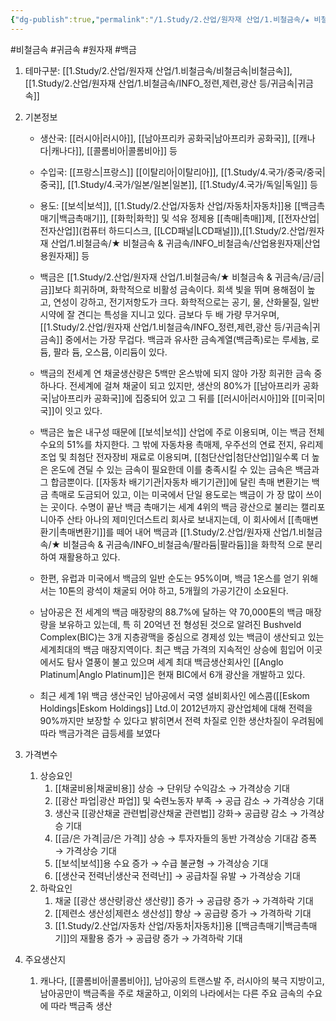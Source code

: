 ```yaml
---
{"dg-publish":true,"permalink":"/1.Study/2.산업/원자재 산업/1.비철금속/★ 비철금속 & 귀금속/INFO_비철금속/백금/","created":"2024-11-20T21:02:28.600+09:00","updated":"2025-06-25T16:12:04.121+09:00"}
---
```


#비철금속 #귀금속  #원자재 #백금 

1. 테마구분: [[1.Study/2.산업/원자재 산업/1.비철금속/비철금속\|비철금속]],[[1.Study/2.산업/원자재 산업/1.비철금속/INFO_정련,제련,광산 등/귀금속\|귀금속]]

1. 기본정보

	- 생산국: [[러시아\|러시아]], [[남아프리카 공화국\|남아프리카 공화국]], [[캐나다\|캐나다]], [[콜롬비아\|콜롬비아]] 등
	- 수입국:  [[프랑스\|프랑스]] [[이탈리아\|이탈리아]], [[1.Study/4.국가/중국/중국\|중국]], [[1.Study/4.국가/일본/일본\|일본]], [[1.Study/4.국가/독일\|독일]] 등
	- 용도: [[보석\|보석]], [[1.Study/2.산업/자동차 산업/자동차\|자동차]]용 [[백금촉매기\|백금촉매기]], [[화학\|화학]] 및 석유 정제용 [[촉매\|촉매]]제, [[전자산업\|전자산업]](컴퓨터 하드디스크, [[LCD패널\|LCD패널]]),[[1.Study/2.산업/원자재 산업/1.비철금속/★ 비철금속 & 귀금속/INFO_비철금속/산업용원자재\|산업용원자재]] 등

	- 백금은 [[1.Study/2.산업/원자재 산업/1.비철금속/★ 비철금속 & 귀금속/금/금\|금]]보다 희귀하며, 화학적으로 비활성 금속이다. 회색 빛을 뛰며 용해점이 높고, 연성이 강하고, 전기저항도가 크다. 화학적으로는 공기, 물, 산화물질, 일반 시약에 잘 견디는 특성을 지니고 있다. 금보다 두 배 가량 무거우며, [[1.Study/2.산업/원자재 산업/1.비철금속/INFO_정련,제련,광산 등/귀금속\|귀금속]] 중에서는 가장 무겁다. 백금과 유사한 금속계열(백금족)로는 루세늄, 로듐, 팔라 듐, 오스뮴, 이리듐이 있다. 
	- 백금의 전세계 연 채굴생산량은 5백만 온스밖에 되지 않아 가장 희귀한 금속 중 하나다. 전세계에 걸쳐 채굴이 되고 있지만, 생산의 80%가 [[남아프리카 공화국\|남아프리카 공화국]]에 집중되어 있고 그 뒤를 [[러시아\|러시아]]와 [[미국\|미국]]이 잇고 있다. 
	- 백금은 높은 내구성 때문에 [[보석\|보석]] 산업에 주로 이용되며, 이는 백금 전체 수요의 51%를 차지한다. 그 밖에 자동차용 촉매제, 우주선의 연료 전지, 유리제조업 및 최첨단 전자장비 재료로 이용되며, [[첨단산업\|첨단산업]]일수록 더 높은 온도에 견딜 수 있는 금속이 필요한데 이를 충족시킬 수 있는 금속은 백금과 그 합금뿐이다. [[자동차 배기기관\|자동차 배기기관]]에 달린 촉매 변환기는 백금 촉매로 도금되어 있고, 이는 미국에서 단일 용도로는 백금이 가 장 많이 쓰이는 곳이다. 수명이 끝난 백금 촉매기는 세계 4위의 백금 광산으로 불리는 캘리포니아주 산타 아나의 제미인더스트리 회사로 보내지는데, 이 회사에서 [[촉매변환기\|촉매변환기]]를 떼어 내어 백금과 [[1.Study/2.산업/원자재 산업/1.비철금속/★ 비철금속 & 귀금속/INFO_비철금속/팔라듐\|팔라듐]]을 화학적 으로 분리하여 재활용하고 있다. 
	- 한편, 유럽과 미국에서 백금의 일반 순도는 95%이며, 백금 1온스를 얻기 위해서는 10톤의 광석이 채굴되 어야 하고, 5개월의 가공기간이 소요된다. 
	- 남아공은 전 세계의 백금 매장량의 88.7%에 달하는 약 70,000톤의 백금 매장량을 보유하고 있는데, 특 히 20억년 전 형성된 것으로 알려진 Bushveld Complex(BIC)는 3개 지층광맥을 중심으로 경제성 있는 백금이 생산되고 있는 세계최대의 백금 매장지역이다. 최근 백금 가격의 지속적인 상승에 힘입어 이곳에서도 탐사 열풍이 불고 있으며 세계 최대 백금생산회사인 [[Anglo Platinum\|Anglo Platinum]]은 현재 BIC에서 6개 광산을 개발하고 있다. 
	- 최근 세계 1위 백금 생산국인 남아공에서 국영 설비회사인 에스콤([[Eskom Holdings\|Eskom Holdings]] Ltd.이 2012년까지 광산업체에 대해 전력을 90%까지만 보장할 수 있다고 밝히면서 전력 차질로 인한 생산차질이 우려됨에 따라 백금가격은 급등세를 보였다



1. 가격변수
	1. 상승요인
		1. [[채굴비용\|채굴비용]] 상승 → 단위당 수익감소 → 가격상승 기대 
		2. [[광산 파업\|광산 파업]] 및 숙련노동자 부족 → 공급 감소 → 가격상승 기대 
		3. 생산국 [[광산채굴 관련법\|광산채굴 관련법]] 강화→ 공급량 감소 → 가격상승 기대
		4. [[금/은 가격\|금/은 가격]] 상승 → 투자자들의 동반 가격상승 기대감 증폭 → 가격상승 기대 
		5. [[보석\|보석]]용 수요 증가 → 수급 불균형 → 가격상승 기대 
		6. [[생산국 전력난\|생산국 전력난]] → 공급차질 유발 → 가격상승 기대
	2. 하락요인
		1. 채굴 [[광산 생산량\|광산 생산량]] 증가 → 공급량 증가 → 가격하락 기대 
		2. [[제련소 생산성\|제련소 생산성]] 향상 → 공급량 증가 → 가격하락 기대 
		3. [[1.Study/2.산업/자동차 산업/자동차\|자동차]]용 [[백금촉매기\|백금촉매기]]의 재활용 증가 → 공급량 증가 → 가격하락 기대


1. 주요생산지
	1. 캐나다, [[콜롬비아\|콜롬비아]], 남아공의 트랜스발 주, 러시아의 북극 지방이고, 남아공만이 백금족을 주로 채굴하고, 이외의 나라에서는 다른 주요 금속의 수요에 따라 백금족 생산

